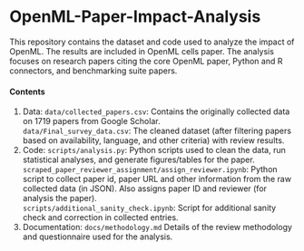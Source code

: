 # OpenML-Paper-Impact-Analysis
This repository contains the dataset and code used to analyze the impact of OpenML. The results are included in OpenML cells paper. The analysis focuses on research papers citing the core OpenML paper, Python and R connectors, and benchmarking suite papers.

#### Contents
1. Data: `data/collected_papers.csv`: Contains the originally collected data on 1719 papers from Google Scholar. \
`data/Final_survey_data.csv`: The cleaned dataset (after filtering papers based on availability, language, and other criteria) with review results. 
2. Code:
   `scripts/analysis.py`: Python scripts used to clean the data, run statistical analyses, and generate figures/tables for the paper. \
   `scraped_paper_reviewer_assignment/assign_reviewer.ipynb`: Python script to collect paper id, paper URL and other information from the raw collected data (in JSON). Also assigns paper ID and reviewer (for analysis the paper). \
   `scripts/additional_sanity_check.ipynb`: Script for additional sanity check and correction in collected entries. 
4. Documentation: `docs/methodology.md` Details of the review methodology and questionnaire used for the analysis.
